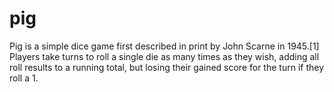 # pig
Pig is a simple dice game first described in print by John Scarne in 1945.[1] Players take turns to roll a single die as many times as they wish, adding all roll results to a running total, but losing their gained score for the turn if they roll a 1.
